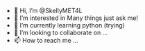 - 👋 Hi, I’m @SkellyMET4L
- 👀 I’m interested in Many things just ask me!
- 🌱 I’m currently learning python (trying)
- 💞️ I’m looking to collaborate on ...
- 📫 How to reach me ...

<!---
SkellyMET4L/SkellyMET4L is a ✨ special ✨ repository because its `README.md` (this file) appears on your GitHub profile.
You can click the Preview link to take a look at your changes.
--->
